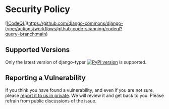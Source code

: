 # Security Policy

[[!CodeQL](https://github.com/django-commons/django-typer/actions/workflows/github-code-scanning/codeql/badge.svg?branch=main)](https://github.com/django-commons/django-typer/actions/workflows/github-code-scanning/codeql?query=branch:main)

## Supported Versions

Only the latest version of django-typer [![PyPI version](https://badge.fury.io/py/django-typer.svg)](https://pypi.python.org/pypi/django-typer) is supported.

## Reporting a Vulnerability

If you think you have found a vulnerability, and even if you are not sure, please [report it to us in private](https://github.com/django-commons/django-typer/security/advisories/new). We will review it and get back to you. Please refrain from public discussions of the issue.
